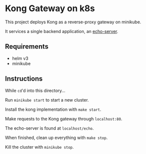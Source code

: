 # Kong Gateway on k8s

This project deploys Kong as a reverse-proxy gateway on minikube.

It services a single backend application, an [echo-server](https://github.com/Ealenn/Echo-Server).

## Requirements

- helm v3
- minikube

## Instructions

While `cd`'d into this directory...

Run `minikube start` to start a new cluster.

Install the kong implementation with  `make start`.

Make requests to the Kong gateway through `localhost:80`.

The echo-server is found at `localhost/echo`.

When finished, clean up everything with `make stop`.

Kill the cluster with `minikube stop`.
